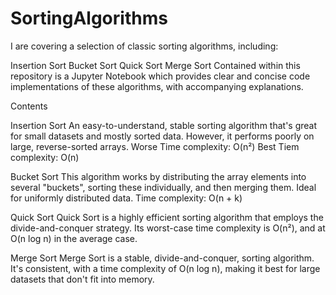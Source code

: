 # SortingAlgorithms
I are covering a selection of classic sorting algorithms, including:

Insertion Sort
Bucket Sort
Quick Sort
Merge Sort
Contained within this repository is a Jupyter Notebook which provides clear and concise code implementations of these algorithms, with accompanying explanations.

Contents

Insertion Sort
An easy-to-understand, stable sorting algorithm that's great for small datasets and mostly sorted data. However, it performs poorly on large, reverse-sorted arrays. Worse Time complexity: O(n²)
Best Tiem complexity: O(n)

Bucket Sort
This algorithm works by distributing the array elements into several "buckets", sorting these individually, and then merging them. Ideal for uniformly distributed data. Time complexity: O(n + k)

Quick Sort
Quick Sort is a highly efficient sorting algorithm that employs the divide-and-conquer strategy. Its worst-case time complexity is O(n²), and at O(n log n) in the average case.

Merge Sort
Merge Sort is a stable, divide-and-conquer, sorting algorithm. It's consistent, with a time complexity of O(n log n), making it best for large datasets that don't fit into memory.


